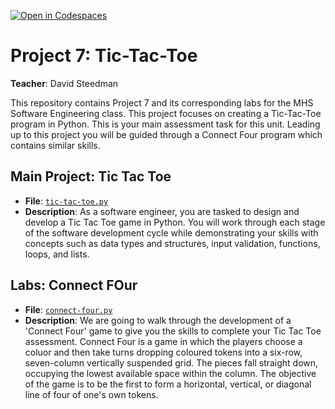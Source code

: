 [![Open in Codespaces](https://classroom.github.com/assets/launch-codespace-7f7980b617ed060a017424585567c406b6ee15c891e84e1186181d67ecf80aa0.svg)](https://classroom.github.com/open-in-codespaces?assignment_repo_id=14590594)
# Project 7: Tic-Tac-Toe

**Teacher**: David Steedman

This repository contains Project 7 and its corresponding labs for the MHS Software Engineering class. This project focuses on creating a Tic-Tac-Toe program in Python. This is your main assessment task for this unit.
Leading up to this project you will be guided through a Connect Four program which contains similar skills.

## Main Project: Tic Tac Toe
- **File**: [`tic-tac-toe.py`](tic-tac-toe.py)
- **Description**: As a software engineer, you are tasked to design and develop a Tic Tac Toe game in Python. You will work through each stage of the software development cycle while demonstrating your skills with concepts such as data types and structures, input validation, functions, loops, and lists.

## Labs: Connect FOur
- **File**: [`connect-four.py`](connect-four.py)
- **Description**: We are going to walk through the development of a 'Connect Four' game to give you the skills to complete your Tic Tac Toe assessment. Connect Four is a game in which the players choose a coluor and then take turns dropping coloured tokens into a six-row, seven-column vertically suspended grid. The pieces fall straight down, occupying the lowest available space within the column. The objective of the game is to be the first to form a horizontal, vertical, or diagonal line of four of one's own tokens.